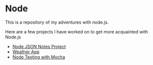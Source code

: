 # Node
This is a repository of my adventures with node.js.

Here are a few projects I have worked on to get more acquainted with Node.js
- [Node JSON Notes Project](https://github.com/Gabriel-Lewis/node/tree/master/first_project)
- [Weather App](https://github.com/Gabriel-Lewis/node-weather-app)
- [Node Testing with Mocha](https://github.com/Gabriel-Lewis/node/tree/master/node-test)
